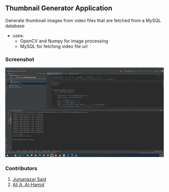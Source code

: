 ## Thumbnail Generator Application
Generate thumbnail images from video files that are fetched from a MySQL database

- uses: 
  - OpenCV and Numpy for image processing
  - MySQL for fetching video file url



### Screenshot 
![Screenshot](./Screenshot.png)


### Contributors

1. [Jumanazar Said](https://github.com/jsr1611)
2. [Ali A. Al-Hamid](https://github.com/engalihamid)
